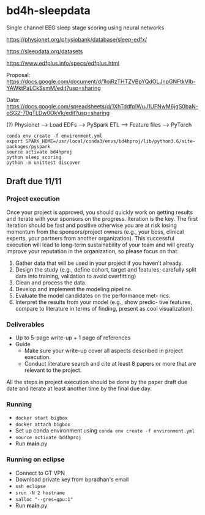 # bd4h-sleepdata
Single channel EEG sleep stage scoring using neural networks

https://physionet.org/physiobank/database/sleep-edfx/

https://sleepdata.org/datasets

https://www.edfplus.info/specs/edfplus.html

Proposal: https://docs.google.com/document/d/1lojRzTHTZVBpYQdOLJnpGNFtkVIb-YAWktPaLCkSsmM/edit?usp=sharing

Data: https://docs.google.com/spreadsheets/d/1XhTddfplWuJ1UFNwM6jgS0baN-oSG2-70gTLDw0OkVk/edit?usp=sharing

(?) Physionet --> Load EDFs --> PySpark ETL --> Feature files --> PyTorch
```
conda env create -f environment.yml
export SPARK_HOME=/usr/local/conda3/envs/bd4hproj/lib/python3.6/site-packages/pyspark
source activate bd4hproj
python sleep_scoring
python -m unittest discover
```

## Draft due 11/11
### Project execution
Once your project is approved, you should quickly work on
getting results and iterate with your sponsors on the progress.
Iteration  is  the  key.  The  first  iteration  should  be  fast  and
positive otherwise you are at risk losing momentum from the
sponsors/project owners (e.g., your boss, clinical experts, your
partners from another organization). This successful execution
will  lead  to  long-term  sustainability  of  your  team  and  will
greatly improve your reputation in the organization, so please
focus on that.

1)  Gather data that will be used in your project if you haven’t
already.
2)  Design the study (e.g., define cohort, target and features;
carefully   split   data   into   training,   validation   to   avoid
overfitting)
3)  Clean and process the data.
4)  Develop and implement the modeling pipeline.
5)  Evaluate  the  model  candidates  on  the  performance  met-
rics.
6)  Interpret the results from your model (e.g., show predic-
tive  features,  compare  to  literature  in  terms  of  finding,
present as cool visualization).

### Deliverables
- Up to 5-page write-up + 1 page of references
- Guide
  - Make sure your write-up cover all aspects described in
project execution.
  - Conduct literature search and cite at least 8 papers or
more that are relevant to the project.

All  the  steps  in  project  execution  should  be  done  by  the
paper  draft  due  date  and  iterate  at  least  another  time  by  the
final due day.

### Running
- `docker start bigbox`
- `docker attach bigbox`
- Set up conda environment using `conda env create -f environment.yml`
- `source activate bd4hproj`
- Run __main__.py

### Running on eclipse
- Connect to GT VPN
- Download private key from bpradhan's email
- `ssh eclipse`
- `srun -N 2 hostname`
- `salloc "--gres=gpu:1"`
- Run __main__.py




